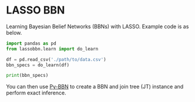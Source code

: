 # LASSO BBN

Learning Bayesian Belief Networks (BBNs) with LASSO. Example code is as below. 

```python
import pandas as pd
from lassobbn.learn import do_learn

df = pd.read_csv('./path/to/data.csv')
bbn_specs = do_learn(df)

print(bbn_specs)
```

You can then use [Py-BBN](https://py-bbn.readthedocs.io/) to create a BBN and join tree (JT) instance and perform exact inference.
